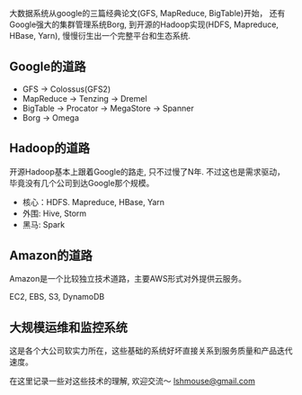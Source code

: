 大数据系统从google的三篇经典论文(GFS, MapReduce, BigTable)开始， 
还有Google强大的集群管理系统Borg, 
到开源的Hadoop实现(HDFS, Mapreduce, HBase, Yarn), 慢慢衍生出一个完整平台和生态系统.

## Google的道路
* GFS -> Colossus(GFS2)
* MapReduce -> Tenzing -> Dremel
* BigTable -> Procator -> MegaStore -> Spanner
* Borg -> Omega

## Hadoop的道路
开源Hadoop基本上跟着Google的路走, 只不过慢了N年. 不过这也是需求驱动，
毕竟没有几个公司到达Google那个规模。

* 核心：HDFS. Mapreduce, HBase, Yarn
* 外围: Hive, Storm
* 黑马: Spark

## Amazon的道路
Amazon是一个比较独立技术道路，主要AWS形式对外提供云服务。

EC2, EBS, S3, DynamoDB

## 大规模运维和监控系统
这是各个大公司软实力所在，这些基础的系统好坏直接关系到服务质量和产品迭代速度。

在这里记录一些对这些技术的理解, 欢迎交流～
lshmouse@gmail.com

